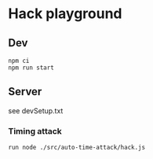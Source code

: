 # Hack playground
## Dev
```
npm ci
npm run start
```

## Server
see devSetup.txt


### Timing attack
```
run node ./src/auto-time-attack/hack.js
```
